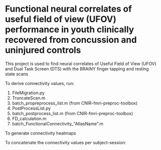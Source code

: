 # Functional neural correlates of useful field of view (UFOV) performance in youth clinically recovered from concussion and uninjured controls 

This project is used to find neural correlates of Useful Field of View (UFOV) and Dual Task Screen (DTS) with the BRAINY finger tapping and resting state scans

To derive connectivity values, run:
1) FileMigration.py
2) TruncateScan.m
3) batch_propreprocess_list.m (from CNIR-fmri-preproc-toolbox)
4) PostProcessList.py
5) batch_postprocess_list.m (from CNIR-fmri-preproc-toolbox)
6) FD_calculation.m
7) batch_FunctionalConnectivity_"AtlasName".m

To generate connectivity heatmaps 

To concatenate the connectivity values per subject-session:
